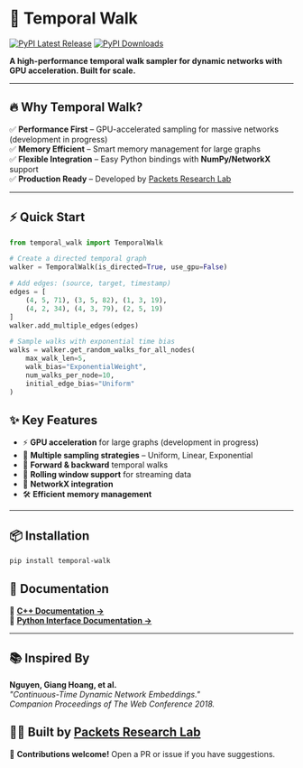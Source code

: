# 🚀 Temporal Walk

[![PyPI Latest Release](https://img.shields.io/pypi/v/temporal-walk.svg)](https://pypi.org/project/temporal-walk/)
[![PyPI Downloads](https://img.shields.io/pypi/dm/temporal-walk.svg)](https://pypi.org/project/temporal-walk/)

**A high-performance temporal walk sampler for dynamic networks with GPU acceleration. Built for scale.**

---

## 🔥 Why Temporal Walk?
✅ **Performance First** – GPU-accelerated sampling for massive networks (development in progress)<br>
✅ **Memory Efficient** – Smart memory management for large graphs  
✅ **Flexible Integration** – Easy Python bindings with **NumPy/NetworkX** support  
✅ **Production Ready** – Developed by [Packets Research Lab](https://packets-lab.github.io/)

---

## ⚡ Quick Start

```python
from temporal_walk import TemporalWalk

# Create a directed temporal graph
walker = TemporalWalk(is_directed=True, use_gpu=False)

# Add edges: (source, target, timestamp)
edges = [
    (4, 5, 71), (3, 5, 82), (1, 3, 19),
    (4, 2, 34), (4, 3, 79), (2, 5, 19)
]
walker.add_multiple_edges(edges)

# Sample walks with exponential time bias
walks = walker.get_random_walks_for_all_nodes(
    max_walk_len=5,
    walk_bias="ExponentialWeight",
    num_walks_per_node=10,
    initial_edge_bias="Uniform"
)
```

## ✨ Key Features
- ⚡ **GPU acceleration** for large graphs (development in progress)  
- 🎯 **Multiple sampling strategies** – Uniform, Linear, Exponential
- 🔄 **Forward & backward** temporal walks
- 📡 **Rolling window support** for streaming data
- 🔗 **NetworkX integration**
- 🛠️ **Efficient memory management**

---

## 📦 Installation

```sh
pip install temporal-walk
```

## 📖 Documentation

📌 **[C++ Documentation →](https://htmlpreview.github.io/?https://github.com/ashfaq1701/temporal_walk/blob/master/docs/html/class_temporal_walk.html)**<br>
📌 **[Python Interface Documentation →](docs/_temporal_walk.md)**

---

## 📚 Inspired By

**Nguyen, Giang Hoang, et al.**  
*"Continuous-Time Dynamic Network Embeddings."*  
*Companion Proceedings of The Web Conference 2018.*

## 👨‍🔬 Built by [Packets Research Lab](https://packets-lab.github.io/)

🚀 **Contributions welcome!** Open a PR or issue if you have suggestions.  

